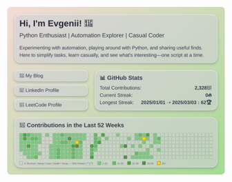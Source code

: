 [![Dynamic Profile Card](https://raw.githubusercontent.com/jekwwer/jekwwer/main/assets/profile-card-latest.svg)](https://jekwwer.github.io/jekwwer)
